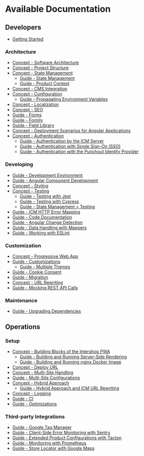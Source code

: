 <!--
kb_overview
kb_pwa
kb_everyone
kb_sync_latest_only
-->

# Available Documentation

## Developers

- [Getting Started](./guides/getting-started.md)

### Architecture

- [Concept - Software Architecture](./concepts/software-architecture.md)
- [Concept - Project Structure](./concepts/project-structure.md)
- [Concept - State Management](./concepts/state-management.md)
  - [Guide - State Management](./guides/state-management.md)
  - [Guide - Product Context](./guides/product-context.md)
- [Concept - CMS Integration](./concepts/cms-integration.md)
- [Concept - Configuration](./concepts/configuration.md)
  - [Guide - Propagating Environment Variables](./guides/propagating-environment-variables.md)
- [Concept - Localization](./concepts/localization.md)
- [Concept - SEO](./concepts/search-engine-optimization.md)
- [Guide - Forms](./guides/forms.md)
- [Guide - Formly](./guides/formly.md)
- [Guide - Field Library](./guides/field-library.md)
- [Concept - Deployment Scenarios for Angular Applications](./concepts/deployment-angular.md)
- [Concept - Authentication](./concepts/authentication.md)
  - [Guide - Authentication by the ICM Server](./guides/authentication_icm.md)
  - [Guide - Authentication with Single Sign-On (SSO)](./guides/authentication_sso.md)
  - [Guide - Authentication with the Punchout Identity Provider](./guides/authentication_punchout.md)

### Developing

- [Guide - Development Environment](./guides/development.md)
- [Guide - Angular Component Development](./guides/angular-component-development.md)
- [Concept - Styling](./concepts/styling-behavior.md)
- [Concept - Testing](./concepts/testing.md)
  - [Guide - Testing with Jest](./guides/testing-jest.md)
  - [Guide - Testing with Cypress](./guides/testing-cypress.md)
  - [Guide - State Management > Testing](./guides/state-management.md#testing-ngrx-artifacts)
- [Guide - ICM HTTP Error Mapping](./guides/icm-http-error-mapping.md)
- [Guide - Code Documentation](./guides/code-documentation.md)
- [Guide - Angular Change Detection](./guides/angular-change-detection.md)
- [Guide - Data Handling with Mappers](./guides/data-handling-with-mappers.md)
- [Guide - Working with ESLint](./guides/eslint.md)

### Customization

- [Concept - Progressive Web App](./concepts/progressive-web-app.md)
- [Guide - Customizations](./guides/customizations.md)
  - [Guide - Multiple Themes](./guides/multiple-themes.md)
- [Guide - Cookie Consent](./guides/cookie-consent.md)
- [Guide - Migration](./guides/migrations.md)
- [Concept - URL Rewriting](./concepts/url-rewriting.md)
- [Guide - Mocking REST API Calls](./guides/mocking-rest-calls.md)

### Maintenance

- [Guide - Upgrading Dependencies](./guides/upgrading-pwa.md)

## Operations

### Setup

- [Concept - Building Blocks of the Intershop PWA](./concepts/pwa-building-blocks.md)
  - [Guide - Building and Running Server-Side Rendering](./guides/ssr-startup.md)
  - [Guide - Building and Running nginx Docker Image](./guides/nginx-startup.md)
- [Concept - Deploy URL](./concepts/deploy-url.md)
- [Concept - Multi-Site Handling](./concepts/multi-site-handling.md)
- [Guide - Multi-Site Configurations](./guides/multi-site-configurations.md)
- [Concept - Hybrid Approach](./concepts/hybrid-approach.md)
  - [Guide - Hybrid Approach and ICM URL Rewriting](./guides/hybrid-approach-icm-url-rewriting.md)
- [Concept - Logging](./concepts/logging.md)
- [Guide - CI](./guides/continuous-integration.md)
- [Guide - Optimizations](./guides/optimizations.md)

### Third-party Integrations

- [Guide - Google Tag Manager](./guides/google-tag-manager.md)
- [Guide - Client-Side Error Monitoring with Sentry](./guides/sentry-error-monitoring.md)
- [Guide - Extended Product Configurations with Tacton](./guides/tacton-product-configuration.md)
- [Guide - Monitoring with Prometheus](./guides/prometheus-monitoring.md)
- [Guide - Store Locator with Google Maps](./guides/store-locator.md)
